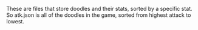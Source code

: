 These are files that store doodles and their stats, sorted by a specific stat. 
So atk.json is all of the doodles in the game, sorted from highest attack to lowest.
